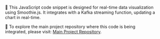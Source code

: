 🚀 This JavaScript code snippet is designed for real-time data visualization using Smoothie.js. It integrates with a Kafka streaming function, updating a chart in real-time.

🔗 To explore the main project repository where this code is being integrated, please visit: [Main Project Repository](https://github.com/Slimani-CE/event-driven-architecture).
